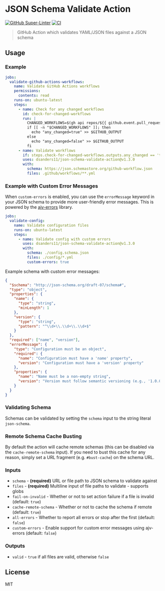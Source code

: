 # JSON Schema Validate Action

[![GitHub Super-Linter](https://github.com/dsanders11/json-schema-validate-action/actions/workflows/linter.yml/badge.svg)](https://github.com/super-linter/super-linter)
[![CI](https://github.com/dsanders11/json-schema-validate-action/actions/workflows/ci.yml/badge.svg)](https://github.com/dsanders11/json-schema-validate-action/actions/workflows/ci.yml)

> GitHub Action which validates YAML/JSON files against a JSON schema

## Usage

### Example

```yaml
jobs:
  validate-github-actions-workflows:
    name: Validate GitHub Actions workflows
    permissions:
      contents: read
    runs-on: ubuntu-latest
    steps:
      - name: Check for any changed workflows
        id: check-for-changed-workflows
        run: |
          CHANGED_WORKFLOWS=$(gh api repos/${{ github.event.pull_request.base.repo.full_name }}/pulls/${{ github.event.pull_request.number }}/files --jq '.[] | select((.filename | match("^.github/workflows/.*.yml$")) and (.status != "removed")) | .filename')
          if [[ -n "$CHANGED_WORKFLOWS" ]]; then
            echo "any_changed=true" >> $GITHUB_OUTPUT
          else
            echo "any_changed=false" >> $GITHUB_OUTPUT
          fi
      - name: Validate workflows
        if: steps.check-for-changed-workflows.outputs.any_changed == 'true'
        uses: dsanders11/json-schema-validate-action@v1.3.0
        with:
          schema: https://json.schemastore.org/github-workflow.json
          files: .github/workflows/**.yml
```

### Example with Custom Error Messages

When `custom-errors` is enabled, you can use the `errorMessage` keyword in your
JSON schema to provide more user-friendly error messages. This is powered by the
[ajv-errors](https://github.com/ajv-validator/ajv-errors) library.

```yaml
jobs:
  validate-config:
    name: Validate configuration files
    runs-on: ubuntu-latest
    steps:
      - name: Validate config with custom errors
        uses: dsanders11/json-schema-validate-action@v1.3.0
        with:
          schema: ./config.schema.json
          files: ./config/*.yml
          custom-errors: true
```

Example schema with custom error messages:

```json
{
  "$schema": "http://json-schema.org/draft-07/schema#",
  "type": "object",
  "properties": {
    "name": {
      "type": "string",
      "minLength": 1
    },
    "version": {
      "type": "string",
      "pattern": "^\\d+\\.\\d+\\.\\d+$"
    }
  },
  "required": ["name", "version"],
  "errorMessage": {
    "type": "Configuration must be an object",
    "required": {
      "name": "Configuration must have a 'name' property",
      "version": "Configuration must have a 'version' property"
    },
    "properties": {
      "name": "Name must be a non-empty string",
      "version": "Version must follow semantic versioning (e.g., '1.0.0')"
    }
  }
}
```

### Validating Schema

Schemas can be validated by setting the `schema` input to the string literal
`json-schema`.

### Remote Schema Cache Busting

By default the action will cache remote schemas (this can be disabled via the
`cache-remote-schema` input). If you need to bust this cache for any reason,
simply set a URL fragment (e.g. `#bust-cache`) on the schema URL.

### Inputs

- `schema` - **(required)** URL or file path to JSON schema to validate against
- `files` - **(required)** Multiline input of file paths to validate - supports
  globs
- `fail-on-invalid` - Whether or not to set action failure if a file is invalid
  (default: `true`)
- `cache-remote-schema` - Whether or not to cache the schema if remote (default:
  `true`)
- `all-errors` - Whether to report all errors or stop after the first (default:
  `false`)
- `custom-errors` - Enable support for custom error messages using ajv-errors
  (default: `false`)

### Outputs

- `valid` - `true` if all files are valid, otherwise `false`

## License

MIT
